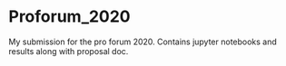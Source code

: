 # Proforum_2020
My submission for the pro forum 2020. Contains jupyter notebooks and results along with proposal doc. 
